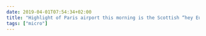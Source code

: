 ```yaml
---
date: 2019-04-01T07:54:34+02:00
title: "Highlight of Paris airport this morning is the Scottish “hey Europe, can *we* still be friends?” ads that I keep seeing."
tags: ["micro"]
---
```

